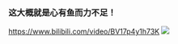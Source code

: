 ### 这大概就是心有鱼而力不足！
<https://www.bilibili.com/video/BV17p4y1h73K>
![](https://i2.hdslb.com/bfs/archive/2751640a96530f03de10ae2a30ca976467b95761.jpg)
